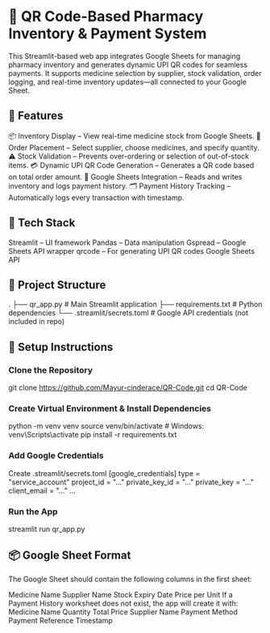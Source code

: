 # 💊 QR Code-Based Pharmacy Inventory & Payment System

This Streamlit-based web app integrates Google Sheets for managing pharmacy inventory and generates dynamic UPI QR codes for seamless payments. It supports medicine selection by supplier, stock validation, order logging, and real-time inventory updates—all connected to your Google Sheet.

## 🚀 Features
📦 Inventory Display – View real-time medicine stock from Google Sheets.
🧾 Order Placement – Select supplier, choose medicines, and specify quantity.
⚠️ Stock Validation – Prevents over-ordering or selection of out-of-stock items.
💳 Dynamic UPI QR Code Generation – Generates a QR code based on total order amount.
🧠 Google Sheets Integration – Reads and writes inventory and logs payment history.
🗂️ Payment History Tracking – Automatically logs every transaction with timestamp.

## 🧱 Tech Stack
Streamlit – UI framework
Pandas – Data manipulation
Gspread – Google Sheets API wrapper
qrcode – For generating UPI QR codes
Google Sheets API

## 📁 Project Structure
.
├── qr_app.py                # Main Streamlit application
├── requirements.txt         # Python dependencies
└── .streamlit/secrets.toml # Google API credentials (not included in repo)

## 🔧 Setup Instructions
### Clone the Repository
git clone https://github.com/Mayur-cinderace/QR-Code.git
cd QR-Code

### Create Virtual Environment & Install Dependencies
python -m venv venv
source venv/bin/activate     # Windows: venv\Scripts\activate
pip install -r requirements.txt

### Add Google Credentials
Create .streamlit/secrets.toml
[google_credentials]
type = "service_account"
project_id = "..."
private_key_id = "..."
private_key = "..."
client_email = "..."
...

### Run the App
streamlit run qr_app.py

## 📦 Google Sheet Format
The Google Sheet should contain the following columns in the first sheet:

Medicine Name
Supplier Name
Stock
Expiry Date
Price per Unit
If a Payment History worksheet does not exist, the app will create it with:
Medicine Name
Quantity
Total Price
Supplier Name
Payment Method
Payment Reference
Timestamp
